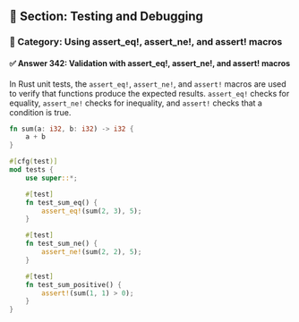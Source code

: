 ## 📘 Section: Testing and Debugging  
### 🔹 Category: Using assert_eq!, assert_ne!, and assert! macros  
#### ✅ Answer 342: Validation with assert_eq!, assert_ne!, and assert! macros

In Rust unit tests, the `assert_eq!`, `assert_ne!`, and `assert!` macros are used to verify that functions produce the expected results. `assert_eq!` checks for equality, `assert_ne!` checks for inequality, and `assert!` checks that a condition is true.

```rust
fn sum(a: i32, b: i32) -> i32 {
    a + b
}

#[cfg(test)]
mod tests {
    use super::*;

    #[test]
    fn test_sum_eq() {
        assert_eq!(sum(2, 3), 5);
    }

    #[test]
    fn test_sum_ne() {
        assert_ne!(sum(2, 2), 5);
    }

    #[test]
    fn test_sum_positive() {
        assert!(sum(1, 1) > 0);
    }
}
```
